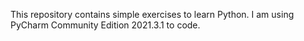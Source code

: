 This repository contains simple exercises
to learn Python. 
I am using PyCharm Community Edition 2021.3.1 to
code.